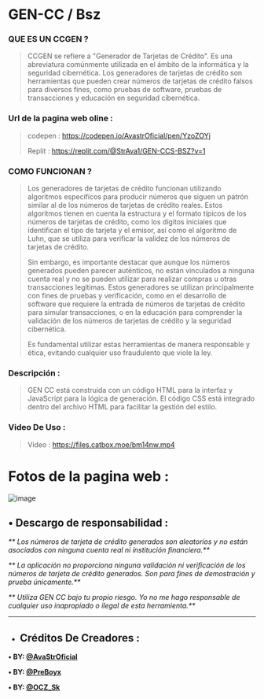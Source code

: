 # GEN-CC / Bsz
### QUE ES UN CCGEN ?
> CCGEN se refiere a "Generador de Tarjetas de Crédito". Es una abreviatura comúnmente utilizada en el ámbito de la informática y la seguridad cibernética. Los generadores de tarjetas de crédito son herramientas que pueden crear números de tarjetas de crédito falsos para diversos fines, como pruebas de software, pruebas de transacciones y educación en seguridad cibernética.
### Url de la pagina web oline :
> codepen : https://codepen.io/AvastrOficial/pen/YzoZOYj
> 
> Replit : https://replit.com/@StrAva1/GEN-CCS-BSZ?v=1
### COMO FUNCIONAN ?
> Los generadores de tarjetas de crédito funcionan utilizando algoritmos específicos para producir números que siguen un patrón similar al de los números de tarjetas de crédito reales. Estos algoritmos tienen en cuenta la estructura y el formato típicos de los números de tarjetas de crédito, como los dígitos iniciales que identifican el tipo de tarjeta y el emisor, así como el algoritmo de Luhn, que se utiliza para verificar la validez de los números de tarjetas de crédito.
> 
> Sin embargo, es importante destacar que aunque los números generados pueden parecer auténticos, no están vinculados a ninguna cuenta real y no se pueden utilizar para realizar compras u otras transacciones legítimas. Estos generadores se utilizan principalmente con fines de pruebas y verificación, como en el desarrollo de software que requiere la entrada de números de tarjetas de crédito para simular transacciones, o en la educación para comprender la validación de los números de tarjetas de crédito y la seguridad cibernética.
> 
> Es fundamental utilizar estas herramientas de manera responsable y ética, evitando cualquier uso fraudulento que viole la ley.
### Descripción :
> GEN CC está construida con un código HTML para la interfaz y JavaScript para la lógica de generación. El código CSS está integrado dentro del archivo HTML para facilitar la gestión del estilo.
### Video De Uso :
> Video : https://files.catbox.moe/bm14nw.mp4
# Fotos de la pagina web : 
![image](https://github.com/user-attachments/assets/93192d18-13fb-4690-aa08-436344567d24)

## • **Descargo de responsabilidad :**

_** Los números de tarjeta de crédito generados son aleatorios y no están asociados con ninguna cuenta real ni institución financiera.**_

_** La aplicación no proporciona ninguna validación ni verificación de los números de tarjeta de crédito generados. Son para fines de demostración y prueba únicamente.**_

_** Utiliza GEN CC bajo tu propio riesgo. Yo no me hago responsable de cualquier uso inapropiado o ilegal de esta herramienta.**_

------

* ## __Créditos De Creadores :__
**• BY: [@AvaStrOficial](https://t.me/AvaStrOficial)**

**• BY: [@PreBoyx](https://t.me/PreBoyx)**

**• BY: [@OCZ_Sk](https://t.me/OCZ_Sk)**
